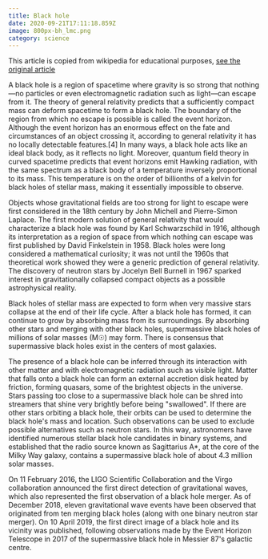 ```yaml
---
title: Black hole
date: 2020-09-21T17:11:18.859Z
image: 800px-bh_lmc.png
category: science
---
```

This article is copied from wikipedia for educational purposes, [see the original article](https://en.wikipedia.org/wiki/Black_hole)

A black hole is a region of spacetime where gravity is so strong that nothing—no particles or even electromagnetic radiation such as light—can escape from it. The theory of general relativity predicts that a sufficiently compact mass can deform spacetime to form a black hole. The boundary of the region from which no escape is possible is called the event horizon. Although the event horizon has an enormous effect on the fate and circumstances of an object crossing it, according to general relativity it has no locally detectable features.[4] In many ways, a black hole acts like an ideal black body, as it reflects no light. Moreover, quantum field theory in curved spacetime predicts that event horizons emit Hawking radiation, with the same spectrum as a black body of a temperature inversely proportional to its mass. This temperature is on the order of billionths of a kelvin for black holes of stellar mass, making it essentially impossible to observe.

Objects whose gravitational fields are too strong for light to escape were first considered in the 18th century by John Michell and Pierre-Simon Laplace. The first modern solution of general relativity that would characterize a black hole was found by Karl Schwarzschild in 1916, although its interpretation as a region of space from which nothing can escape was first published by David Finkelstein in 1958. Black holes were long considered a mathematical curiosity; it was not until the 1960s that theoretical work showed they were a generic prediction of general relativity. The discovery of neutron stars by Jocelyn Bell Burnell in 1967 sparked interest in gravitationally collapsed compact objects as a possible astrophysical reality.

Black holes of stellar mass are expected to form when very massive stars collapse at the end of their life cycle. After a black hole has formed, it can continue to grow by absorbing mass from its surroundings. By absorbing other stars and merging with other black holes, supermassive black holes of millions of solar masses (M☉) may form. There is consensus that supermassive black holes exist in the centers of most galaxies.

The presence of a black hole can be inferred through its interaction with other matter and with electromagnetic radiation such as visible light. Matter that falls onto a black hole can form an external accretion disk heated by friction, forming quasars, some of the brightest objects in the universe. Stars passing too close to a supermassive black hole can be shred into streamers that shine very brightly before being "swallowed". If there are other stars orbiting a black hole, their orbits can be used to determine the black hole's mass and location. Such observations can be used to exclude possible alternatives such as neutron stars. In this way, astronomers have identified numerous stellar black hole candidates in binary systems, and established that the radio source known as Sagittarius A*, at the core of the Milky Way galaxy, contains a supermassive black hole of about 4.3 million solar masses.

On 11 February 2016, the LIGO Scientific Collaboration and the Virgo collaboration announced the first direct detection of gravitational waves, which also represented the first observation of a black hole merger. As of December 2018, eleven gravitational wave events have been observed that originated from ten merging black holes (along with one binary neutron star merger). On 10 April 2019, the first direct image of a black hole and its vicinity was published, following observations made by the Event Horizon Telescope in 2017 of the supermassive black hole in Messier 87's galactic centre.
